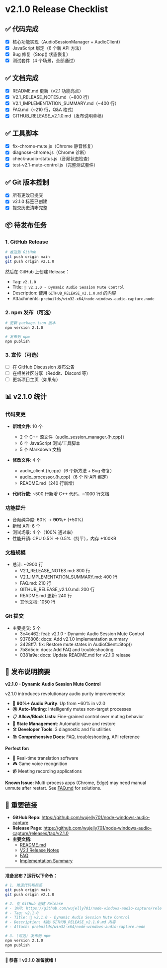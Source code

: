 # v2.1.0 Release Checklist

## ✅ 代码完成

- [x] 核心功能实现（AudioSessionManager + AudioClient）
- [x] JavaScript 绑定（6 个新 API 方法）
- [x] Bug 修复（Stop() 状态恢复）
- [x] 测试套件（4 个场景，全部通过）

## ✅ 文档完成

- [x] README.md 更新（v2.1 功能亮点）
- [x] V2.1_RELEASE_NOTES.md（~800 行）
- [x] V2.1_IMPLEMENTATION_SUMMARY.md（~400 行）
- [x] FAQ.md（~210 行，Q&A 格式）
- [x] GITHUB_RELEASE_v2.1.0.md（发布说明草稿）

## ✅ 工具脚本

- [x] fix-chrome-mute.js（Chrome 静音修复）
- [x] diagnose-chrome.js（Chrome 诊断）
- [x] check-audio-status.js（音频状态检查）
- [x] test-v2.1-mute-control.js（完整测试套件）

## ✅ Git 版本控制

- [x] 所有更改已提交
- [x] v2.1.0 标签已创建
- [x] 提交历史清晰完整

## 📦 待发布任务

### 1. GitHub Release

```bash
# 推送到 GitHub
git push origin main
git push origin v2.1.0
```

然后在 GitHub 上创建 Release：
- Tag: `v2.1.0`
- Title: `🎯 v2.1.0 - Dynamic Audio Session Mute Control`
- Description: 使用 `GITHUB_RELEASE_v2.1.0.md` 的内容
- Attachments: `prebuilds/win32-x64/node-windows-audio-capture.node`

### 2. npm 发布（可选）

```bash
# 更新 package.json 版本
npm version 2.1.0

# 发布到 npm
npm publish
```

### 3. 宣传（可选）

- [ ] 在 GitHub Discussion 发布公告
- [ ] 在相关社区分享（Reddit、Discord 等）
- [ ] 更新项目主页（如果有）

## 📊 v2.1.0 统计

### 代码变更
- **新增文件**: 10 个
  - 2 个 C++ 源文件（audio_session_manager.{h,cpp}）
  - 6 个 JavaScript 测试/工具脚本
  - 5 个 Markdown 文档
  
- **修改文件**: 4 个
  - audio_client.{h,cpp}（6 个新方法 + Bug 修复）
  - audio_processor.{h,cpp}（6 个 N-API 绑定）
  - README.md（240 行新增）

- **代码行数**: ~500 行新增 C++ 代码，~1000 行文档

### 功能提升
- 音频纯净度: 60% → **90%+** (+50%)
- 新增 API: 6 个
- 测试场景: 4 个（100% 通过率）
- 性能开销: CPU 0.5% → 0.5%（持平），内存 +100KB

### 文档规模
- 总计: ~2900 行
  - V2.1_RELEASE_NOTES.md: 800 行
  - V2.1_IMPLEMENTATION_SUMMARY.md: 400 行
  - FAQ.md: 210 行
  - GITHUB_RELEASE_v2.1.0.md: 200 行
  - README.md 更新: 240 行
  - 其他文档: 1050 行

### Git 提交
- 主要提交: 5 个
  - 3c4c462: feat: v2.1.0 - Dynamic Audio Session Mute Control
  - 9376806: docs: Add v2.1.0 implementation summary
  - 3428ff7: fix: Restore mute states in AudioClient::Stop()
  - 7b8d5cb: docs: Add FAQ and troubleshooting
  - 0381a9e: docs: Update README.md for v2.1.0 release

## 🎉 发布说明摘要

**v2.1.0 - Dynamic Audio Session Mute Control**

v2.1.0 introduces revolutionary audio purity improvements:

- 🎵 **90%+ Audio Purity**: Up from ~60% in v2.0
- 🔇 **Auto-Muting**: Intelligently mutes non-target processes
- 📋 **Allow/Block Lists**: Fine-grained control over muting behavior
- 🔄 **State Management**: Automatic save and restore
- 🛠️ **Developer Tools**: 3 diagnostic and fix utilities
- 📚 **Comprehensive Docs**: FAQ, troubleshooting, API reference

**Perfect for:**
- 🎤 Real-time translation software
- 🎮 Game voice recognition
- 📹 Meeting recording applications

**Known Issue:**
Multi-process apps (Chrome, Edge) may need manual unmute after restart.
See [FAQ.md](docs/FAQ.md) for solutions.

## 🔗 重要链接

- **GitHub Repo**: https://github.com/wujelly701/node-windows-audio-capture
- **Release Page**: https://github.com/wujelly701/node-windows-audio-capture/releases/tag/v2.1.0
- **主要文档**:
  - [README.md](../README.md)
  - [V2.1 Release Notes](docs/V2.1_RELEASE_NOTES.md)
  - [FAQ](docs/FAQ.md)
  - [Implementation Summary](docs/V2.1_IMPLEMENTATION_SUMMARY.md)

---

**准备发布？运行以下命令：**

```bash
# 1. 推送代码和标签
git push origin main
git push origin v2.1.0

# 2. 在 GitHub 创建 Release
# - 访问: https://github.com/wujelly701/node-windows-audio-capture/releases/new
# - Tag: v2.1.0
# - Title: 🎯 v2.1.0 - Dynamic Audio Session Mute Control
# - Description: 粘贴 GITHUB_RELEASE_v2.1.0.md 内容
# - Attach: prebuilds/win32-x64/node-windows-audio-capture.node

# 3. (可选) 发布到 npm
npm version 2.1.0
npm publish
```

---

**🎊 恭喜！v2.1.0 准备就绪！**
